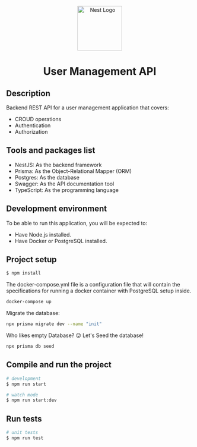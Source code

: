 <p align="center">
  <a href="http://nestjs.com/" target="blank"><img src="https://nestjs.com/img/logo-small.svg" width="120" alt="Nest Logo" /></a>
</p>

[circleci-image]: https://img.shields.io/circleci/build/github/nestjs/nest/master?token=abc123def456
[circleci-url]: https://circleci.com/gh/nestjs/nest

  <h1 align="center">User Management API</h1>

## Description

Backend REST API for a user management application that covers:
- CROUD operations
- Authentication
- Authorization

## Tools and packages list
- NestJS: As the backend framework
- Prisma: As the Object-Relational Mapper (ORM)
- Postgres: As the database
- Swagger: As the API documentation tool
- TypeScript: As the programming language

## Development environment
To be able to run this application, you will be expected to:
- Have Node.js installed.
- Have Docker or PostgreSQL installed.

## Project setup
```bash
$ npm install
```
The docker-compose.yml file is a configuration file that will contain the specifications for running a docker container with PostgreSQL setup inside.

```bash
docker-compose up
```
Migrate the database:
```bash
npx prisma migrate dev --name "init"
```
Who likes empty Database? 😜 Let's Seed the database!
```bash
npx prisma db seed
```

## Compile and run the project

```bash
# development
$ npm run start

# watch mode
$ npm run start:dev
```

## Run tests

```bash
# unit tests
$ npm run test
```
</br>
</br>

